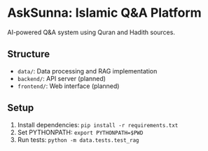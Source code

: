 # AskSunna: Islamic Q&A Platform

AI-powered Q&A system using Quran and Hadith sources.

## Structure
- `data/`: Data processing and RAG implementation
- `backend/`: API server (planned)
- `frontend/`: Web interface (planned)

## Setup
1. Install dependencies: `pip install -r requirements.txt`
2. Set PYTHONPATH: `export PYTHONPATH=$PWD`
3. Run tests: `python -m data.tests.test_rag`